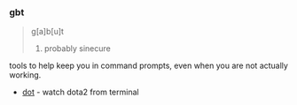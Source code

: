 ### gbt

> g[a]b[u]t
> 1. probably sinecure  

tools to help keep you in command prompts, even when you are not actually working.

- [dot](https://github.com/ronaudinho/dot) - watch dota2 from terminal
